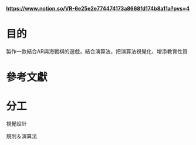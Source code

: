 **https://www.notion.so/VR-6e25e2e774474173a8668fd174b8a11a?pvs=4**
# 目的
製作一款結合AR與海戰棋的遊戲，結合演算法，把演算法視覺化、增添教育性質

# 參考文獻

# 分工
視覺設計

規則＆演算法
